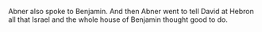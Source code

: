 Abner also spoke to Benjamin. And then Abner went to tell David at Hebron all that Israel and the whole house of Benjamin thought good to do.
